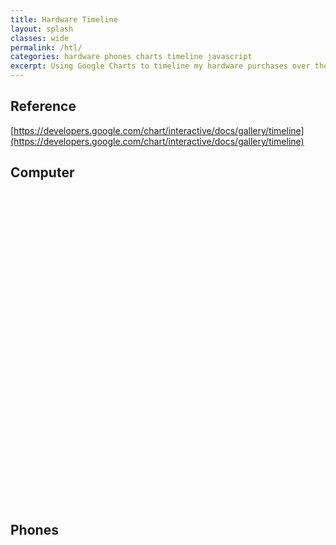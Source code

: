 ```yaml
---
title: Hardware Timeline
layout: splash
classes: wide
permalink: /htl/
categories: hardware phones charts timeline javascript
excerpt: Using Google Charts to timeline my hardware purchases over the past decade. 
---
```


## Reference

[https://developers.google.com/chart/interactive/docs/gallery/timeline](https://developers.google.com/chart/interactive/docs/gallery/timeline)

## Computer

<html>
<head>
<script type="text/javascript" src="https://www.gstatic.com/charts/loader.js"></script>

<script type="text/javascript">
  google.charts.load("current", {packages:["timeline"]});
  google.charts.setOnLoadCallback(drawChart);
  function drawChart() {

    var container = document.getElementById('timeline');
    var chart = new google.visualization.Timeline(container);
    var dataTable = new google.visualization.DataTable();

    dataTable.addColumn({ type: 'string', id: 'Position' });
    dataTable.addColumn({ type: 'string', id: 'Name' });
    dataTable.addColumn({ type: 'date', id: 'Start' });
    dataTable.addColumn({ type: 'date', id: 'End' });
    dataTable.addRows([
    	[ 'CPU', 'AMD Athlon/Duron Socket 462', new Date(1999, 0, 1), new Date(2004, 6, 8) ],
    	[ 'CPU', 'AMD Athlon 64', new Date(2004, 6, 8), new Date(2007, 7, 25) ],
	    [ 'CPU', 'Intel Core 2 Duo E6750 2.66GHz', new Date(2007, 7, 25), new Date(2011, 8, 19) ],
	    [ 'CPU', 'Intel Pentium E6600', new Date(2011, 8, 19), new Date(2012, 11, 27) ],
	    [ 'CPU', 'Intel i5 3570k', new Date(2012, 11, 27), new Date() ],

	    [ 'Motherboard', 'ASUS A7M-266', new Date(1999, 0, 1), new Date(2004, 6, 8) ],
	    [ 'Motherboard', 'ASUS K8V-SE Deluxe S754', new Date(2004, 6, 8), new Date(2007, 7, 25) ],
	    [ 'Motherboard', 'ASUS P5B Socket 775', new Date(2007, 7, 25), new Date(2010, 7, 24) ],      
	    [ 'Motherboard', 'Asus P5Q SE Plus Socket 775', new Date(2010, 7, 24), new Date(2012, 11, 27) ],  
	    [ 'Motherboard', 'Asus P8Z77-V Motherboard LGA 1150', new Date(2012, 11, 27), new Date() ],       
	      
	    [	'GPU',	'PalitDaytona nVidia Riva TNT2 m64', new Date(1999, 0, 1), new Date(2000, 0, 1) ],
	 	[	'GPU',	'Geforce 2 mx400 64mb', new Date(2000, 0, 1), new Date(2001, 0, 1) ],
	 	[	'GPU',	'Geforce 4 4200Ti 128mb', new Date(2001, 0, 1), new Date(2004, 0, 1) ],
	 	[	'GPU',	'Sapphire 9800 Pro', new Date(2004, 0, 1), new Date(2006, 0, 1) ],     
		[	'GPU',	'BFG 7800 GS OC 256MB', new Date(2006, 0, 1), new Date(2007, 8, 22) ],
		[	'GPU',	'EVGA 8800GTS 320MB', new Date(2007, 8, 22), new Date(2012, 11, 27) ],
		[	'GPU',	'EVGA GTX 670 2GB', new Date(2012, 11, 27), new Date(2014, 6, 14) ],
		[ 	'GPU',	'Asus GeForce GTX 670 DirectCU II OC', new Date(2013,7,13), new Date(2016,7,8) ],
		[	'GPU',	'Asus GeForce GTX 670 DirectCU II OC', new Date(2014, 6, 9), new Date(2016, 7, 8)], 
	    [	'GPU',	'MSI 1080 Armor OC 8GB', new Date(2016, 7, 8), new Date() ],

	    [ 'RAM',	'Extra Value 1GB DDR2', new Date(2007,8,22), new Date(2012,11,27)],
	    [ 'RAM',	'Crucial 4GB DDR2', new Date(2009,4,19), new Date(2012,11,27)],
	    [ 'RAM', 	'Corsair 4GB DDR2', new Date(2011,11,22), new Date(2012,11,27)],
	    [ 'RAM',	'Corsair Vengeance 8GB DDR3', new Date(2017, 3, 14), new Date()],
	    [ 'RAM',	'Corsair Vengeance 8GB DDR3', new Date(2012, 11, 27), new Date()],
	      
	    [ 'Soundcard', 'M-Audio Audiophile 2496', new Date(2011, 3, 3), new Date(2014,6,22)],
	    [ 'Soundcard', 'Asus Xonar Essence STX', new Date(2014, 6, 22), new Date()],


	      //[	'Monitor',	'Dell 1907 fpt', new Date(2007,5,30), new Date(2015,8,9)],      
	    [	'Monitor',	'Dell Ultrasharp 2407WFP 24', new Date(2007,5,30), new Date(2015,8,9)],
	    [	'Monitor',	'Samsung 34 Curved Ultrawide S34E790C', new Date(2015,8,9), new Date()],  


	    [	'Mouse',	'Logitech Cordless Trackman Wheel', new Date(2004, 11, 11), new Date(2006,11,11)],
	    [	'Mouse',	'Logitech G7', new Date(2006, 11, 11), new Date(2008,5,9)],
	    [	'Mouse',	'Logitech MX Revolution', new Date(2008, 5, 9), new Date(2012,4,15)],
	    [	'Mouse',	'Logitech MX Performance', new Date(2012, 4, 15), new Date(2014,4,21)],
	    [	'Mouse',	'Logitech MX Performance', new Date(2014, 4, 21), new Date(2016,4,9)],
	    [	'Mouse',	'Logitech MX Master', new Date(2016, 4, 9), new Date()],

		[	'Keyboard',	'Logitech Wave', new Date(2009, 4, 21), new Date(2016,2,30)],
		[	'Keyboard',	'Corsair K70 Cherry MX Blue', new Date(2016, 2, 30), new Date()],


    ]);

    chart.draw(dataTable);
  }
</script>
</head>
<body>
<div id="timeline" style="height: 500px;"></div>
</body>
</html>

## Phones

<html>
  <head>
    <script type="text/javascript" src="https://www.gstatic.com/charts/loader.js"></script>

<script type="text/javascript">
  google.charts.load("current", {packages:["timeline"]});
  google.charts.setOnLoadCallback(drawChart);
  function drawChart() {

    var container = document.getElementById('Computer Timeline');
    var chart = new google.visualization.Timeline(container);
    var dataTable = new google.visualization.DataTable();

    dataTable.addColumn({ type: 'string', id: 'Position' });
    dataTable.addColumn({ type: 'string', id: 'Name' });
    dataTable.addColumn({ type: 'date', id: 'Start' });
    dataTable.addColumn({ type: 'date', id: 'End' });
    dataTable.addRows([

		[	'Phone',	'Sony Ericsson k700i', new Date(2004,10,14), new Date(2006,4,14)],
		[	'Phone',	'Sony Ericsson k750i', new Date(2006,4,14), new Date(2008,1,14)],
		[	'Phone',	'Sony Ericsson V640i', new Date(2008,1,14), new Date(2009,7,14)],
		[	'Phone',	'Nokia 5800 Music Xpress', new Date(2009,7,14), new Date(2010,7,23)],
		[	'Phone',	'Samsung Galaxy SI', new Date(2010,7,23), new Date(2012,1,16)],
		[	'Phone',	'Samsung Galaxy SII', new Date(2012,1,16), new Date(2013,9,31)],
		[	'Phone',	'Nexus 5', new Date(2013,9,31), new Date(2016,4,30)],
		[	'Phone',	'HTC 10', new Date(2016,4,30), new Date(2018,0,30)],
	    [	'Phone',	'Sony Xperia XZ1 Compact', new Date(2018,0,30), new Date(2020,7,9)],
      [	'Phone',	'iPhone 11 Pro', new Date(2020,7,9), new Date()],

	    [	'Headphones',	'Sony MDR EX90LP',	new Date(2008, 3, 18), new Date(2009, 2, 3)],
	    [	'Headphones',	'Sony MDR EX90LP',	new Date(2009, 2, 3), new Date(2009, 2, 10)],
	    [	'Headphones',	'Sony MDR-EX500LP', new Date(2009, 2, 10), new Date(2011, 9,1)],
	    [	'Headphones',	'Sony MDR EX510LPB', new Date(2011, 9,1), new Date()],
	    [	'Headphones',	'Philips X1', new Date(2012, 9,30), new Date(2013,3,29)],
	    [	'Headphones',	'Philips X1', new Date(2013,3,29), new Date()],
			[	'Headphones',	'AGK K550', new Date(2013, 8,1), new Date()],
			[	'Headphones',	'Sony WH-CH700N', new Date(2019, 2,16), new Date(2020,8,19)],
      [	'Headphones',	'Sony WH-1000XM3', new Date(2020, 8,19), new Date()],
      [	'Tablet',	'iPad Pro', new Date(2021, 3,30), new Date()],
      [	'Tablet',	'iPad Mini', new Date(2022, 2,9), new Date()]

     ]);

    chart.draw(dataTable);
  }
</script>


  </head>
  <body>
    <div id="Computer Timeline" style="height: 1000px;"></div>
  </body>
</html>
